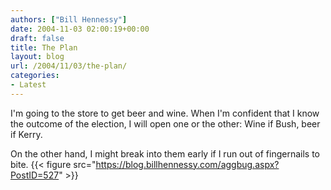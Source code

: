 ```yaml
---
authors: ["Bill Hennessy"]
date: 2004-11-03 02:00:19+00:00
draft: false
title: The Plan
layout: blog
url: /2004/11/03/the-plan/
categories:
- Latest
---
```


I'm going to the store to get beer and wine.  When I'm confident that I know the outcome of the election, I will open one or the other:  Wine if Bush, beer if Kerry.    
  
On the other hand, I might break into them early if I run out of fingernails to bite. {{< figure src="https://blog.billhennessy.com/aggbug.aspx?PostID=527" >}}


